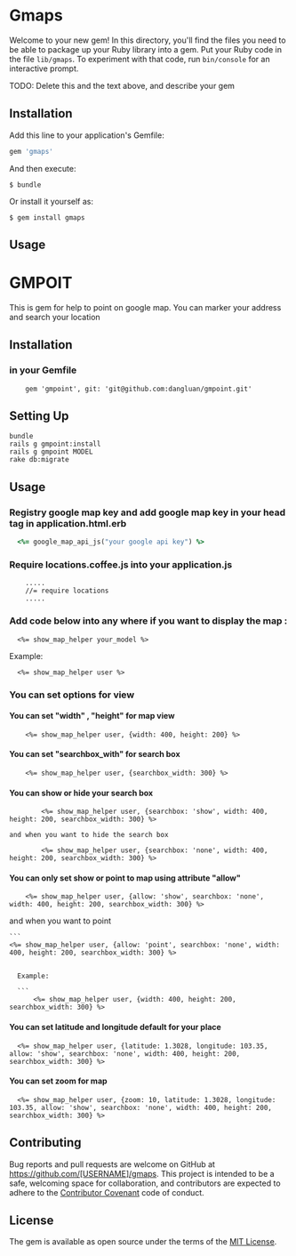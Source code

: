 # Gmaps

Welcome to your new gem! In this directory, you'll find the files you need to be able to package up your Ruby library into a gem. Put your Ruby code in the file `lib/gmaps`. To experiment with that code, run `bin/console` for an interactive prompt.

TODO: Delete this and the text above, and describe your gem

## Installation

Add this line to your application's Gemfile:

```ruby
gem 'gmaps'
```

And then execute:

    $ bundle

Or install it yourself as:

    $ gem install gmaps

## Usage

# GMPOIT

This is gem for help to point on google map. You can marker your address and search your location

## Installation
### in your Gemfile
		gem 'gmpoint', git: 'git@github.com:dangluan/gmpoint.git'

## Setting Up

	bundle
	rails g gmpoint:install
	rails g gmpoint MODEL
	rake db:migrate

## Usage

### Registry google map key and add google map key in your head tag in application.html.erb

```ruby
  <%= google_map_api_js("your google api key") %>
```

### Require locations.coffee.js into your application.js

```
    .....
    //= require locations
    .....
```

### Add code below into any where if you want to display the map :

```
  <%= show_map_helper your_model %>
```

Example:

```
  <%= show_map_helper user %>
```

### You can set options for view

#### You can set "width" , "height" for map view

```
	<%= show_map_helper user, {width: 400, height: 200} %>
```

#### You can set "searchbox_with" for search box

```
	<%= show_map_helper user, {searchbox_width: 300} %>
```

#### You can show or hide your search box

```
		<%= show_map_helper user, {searchbox: 'show', width: 400, height: 200, searchbox_width: 300} %>
```
	and when you want to hide the search box

```
		<%= show_map_helper user, {searchbox: 'none', width: 400, height: 200, searchbox_width: 300} %>
```

#### You can only set show or point to map using attribute "allow"

```
	<%= show_map_helper user, {allow: 'show', searchbox: 'none', width: 400, height: 200, searchbox_width: 300} %>
```

and when you want to point

	```
    <%= show_map_helper user, {allow: 'point', searchbox: 'none', width: 400, height: 200, searchbox_width: 300} %>
  ```

	Example:

	```
		<%= show_map_helper user, {width: 400, height: 200, searchbox_width: 300} %>
  ```

#### You can set latitude and longitude default for your place

```
  <%= show_map_helper user, {latitude: 1.3028, longitude: 103.35, allow: 'show', searchbox: 'none', width: 400, height: 200, searchbox_width: 300} %>
```

#### You can set zoom for map

```
  <%= show_map_helper user, {zoom: 10, latitude: 1.3028, longitude: 103.35, allow: 'show', searchbox: 'none', width: 400, height: 200, searchbox_width: 300} %>
```

## Contributing

Bug reports and pull requests are welcome on GitHub at https://github.com/[USERNAME]/gmaps. This project is intended to be a safe, welcoming space for collaboration, and contributors are expected to adhere to the [Contributor Covenant](contributor-covenant.org) code of conduct.


## License

The gem is available as open source under the terms of the [MIT License](http://opensource.org/licenses/MIT).


